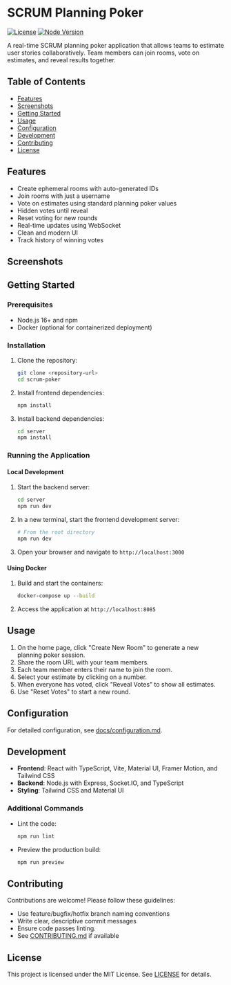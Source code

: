 # SCRUM Planning Poker
[![License](LICENSE)](LICENSE) [![Node Version](https://img.shields.io/badge/node-16%2B-brightgreen)](https://nodejs.org/)

A real-time SCRUM planning poker application that allows teams to estimate user stories collaboratively. Team members can join rooms, vote on estimates, and reveal results together.

## Table of Contents

- [Features](#features)
- [Screenshots](#screenshots)
- [Getting Started](#getting-started)
- [Usage](#usage)
- [Configuration](#configuration)
- [Development](#development)
- [Contributing](#contributing)
- [License](#license)

## Features

- Create ephemeral rooms with auto-generated IDs
- Join rooms with just a username
- Vote on estimates using standard planning poker values
- Hidden votes until reveal
- Reset voting for new rounds
- Real-time updates using WebSocket
- Clean and modern UI
- Track history of winning votes

## Screenshots

<!-- Add screenshots or GIFs here -->

## Getting Started

### Prerequisites

- Node.js 16+ and npm
- Docker (optional for containerized deployment)

### Installation

1. Clone the repository:

   ```bash
   git clone <repository-url>
   cd scrum-poker
   ```

2. Install frontend dependencies:

   ```bash
   npm install
   ```

3. Install backend dependencies:

   ```bash
   cd server
   npm install
   ```

### Running the Application

#### Local Development

1. Start the backend server:

   ```bash
   cd server
   npm run dev
   ```

2. In a new terminal, start the frontend development server:

   ```bash
   # From the root directory
   npm run dev
   ```

3. Open your browser and navigate to `http://localhost:3000`

#### Using Docker

1. Build and start the containers:

   ```bash
   docker-compose up --build
   ```

2. Access the application at `http://localhost:8085`

## Usage

1. On the home page, click "Create New Room" to generate a new planning poker session.
2. Share the room URL with your team members.
3. Each team member enters their name to join the room.
4. Select your estimate by clicking on a number.
5. When everyone has voted, click "Reveal Votes" to show all estimates.
6. Use "Reset Votes" to start a new round.

## Configuration

For detailed configuration, see [docs/configuration.md](docs/configuration.md).

## Development

- **Frontend**: React with TypeScript, Vite, Material UI, Framer Motion, and Tailwind CSS
- **Backend**: Node.js with Express, Socket.IO, and TypeScript
- **Styling**: Tailwind CSS and Material UI

### Additional Commands

- Lint the code:

  ```bash
  npm run lint
  ```

- Preview the production build:

  ```bash
  npm run preview
  ```

## Contributing

Contributions are welcome! Please follow these guidelines:

- Use feature/bugfix/hotfix branch naming conventions
- Write clear, descriptive commit messages
- Ensure code passes linting.
- See [CONTRIBUTING.md](CONTRIBUTING.md) if available

## License

This project is licensed under the MIT License. See [LICENSE](LICENSE) for details.